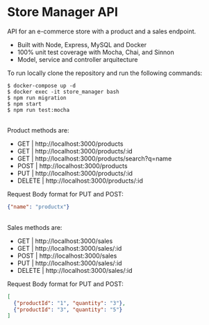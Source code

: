 # Store Manager API

API for an e-commerce store with a product and a sales endpoint.

  - Built with Node, Express, MySQL and Docker  
  - 100% unit test coverage with Mocha, Chai, and Sinnon
  - Model, service and controller arquitecture
  
To run locally clone the repository and run the following commands:
<br>

```
$ docker-compose up -d
$ docker exec -it store_manager bash
$ npm run migration
$ npm start
$ npm run test:mocha
```
<br>
Product methods are:

  - GET | http://localhost:3000/products
  - GET | http://localhost:3000/products/:id
  - GET | http://localhost:3000/products/search?q=name
  - POST | http://localhost:3000/products
  - PUT | http://localhost:3000/products/:id
  - DELETE |  http://localhost:3000/products/:id

Request Body format for PUT and POST:
```json
{"name": "productx"}
```
<br>
Sales methods are:

  - GET | http://localhost:3000/sales
  - GET | http://localhost:3000/sales/:id
  - POST | http://localhost:3000/sales 
  - PUT | http://localhost:3000/sales/:id
  - DELETE | http://localhost:3000/sales/:id

Request Body format for PUT and POST:
```json
[
  {"productId": "1", "quantity": "3"}, 
  {"productId": "3", "quantity": "5"}
]
```
